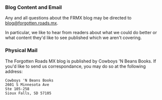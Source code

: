 ### Blog Content and Email

Any and all questions about the FRMX blog may be directed to
<a href="mailto:blog@forgotten.roads.mx">blog@forgotten.roads.mx</a>.

In particular, we like to hear from readers about what we could do better or
what content they'd like to see published which we aren't covering.

### Physical Mail

The Forgotten Roads MX blog is published by Cowboys 'N Beans Books. If you'd
like to send us correspondance, you may do so at the following address:

```
Cowboys 'N Beans Books
2601 S Minnesota Ave
Ste 105-258
Sioux Falls, SD 57105
```
